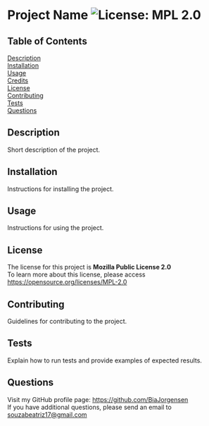 # Project Name ![License: MPL 2.0](https://img.shields.io/badge/License-MPL_2.0-brightgreen.svg)
  ## Table of Contents
  [Description](#description)<br>
  [Installation](#installation)<br>
  [Usage](#usage)<br>
  [Credits](#credits)<br>
  [License](#license)<br>
  [Contributing](#contributing)<br>
  [Tests](#tests)<br>
  [Questions](#questions)<br>
  ## Description
  Short description of the project.
  ## Installation
  Instructions for installing the project.
  ## Usage
  Instructions for using the project.
  ## License
  The license for this project is **Mozilla Public License 2.0**<br>
  To learn more about this license, please access https://opensource.org/licenses/MPL-2.0

  ## Contributing
  Guidelines for contributing to the project.
  ## Tests
  Explain how to run tests and provide examples of expected results.
  ## Questions
  Visit my GitHub profile page: https://github.com/BiaJorgensen<br>
  If you have additional questions, please send an email to souzabeatriz17@gmail.com
